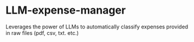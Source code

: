 # LLM-expense-manager
Leverages the power of LLMs to automatically classify expenses provided in raw files (pdf, csv, txt. etc.)
